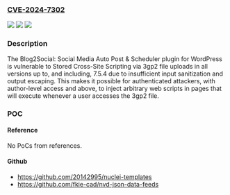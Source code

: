 ### [CVE-2024-7302](https://cve.mitre.org/cgi-bin/cvename.cgi?name=CVE-2024-7302)
![](https://img.shields.io/static/v1?label=Product&message=Blog2Social%3A%20Social%20Media%20Auto%20Post%20%26%20Scheduler&color=blue)
![](https://img.shields.io/static/v1?label=Version&message=*%3C%3D%207.5.4%20&color=brighgreen)
![](https://img.shields.io/static/v1?label=Vulnerability&message=CWE-79%20Improper%20Neutralization%20of%20Input%20During%20Web%20Page%20Generation%20('Cross-site%20Scripting')&color=brighgreen)

### Description

The Blog2Social: Social Media Auto Post & Scheduler plugin for WordPress is vulnerable to Stored Cross-Site Scripting via 3gp2 file uploads in all versions up to, and including, 7.5.4 due to insufficient input sanitization and output escaping. This makes it possible for authenticated attackers, with author-level access and above, to inject arbitrary web scripts in pages that will execute whenever a user accesses the 3gp2 file.

### POC

#### Reference
No PoCs from references.

#### Github
- https://github.com/20142995/nuclei-templates
- https://github.com/fkie-cad/nvd-json-data-feeds

